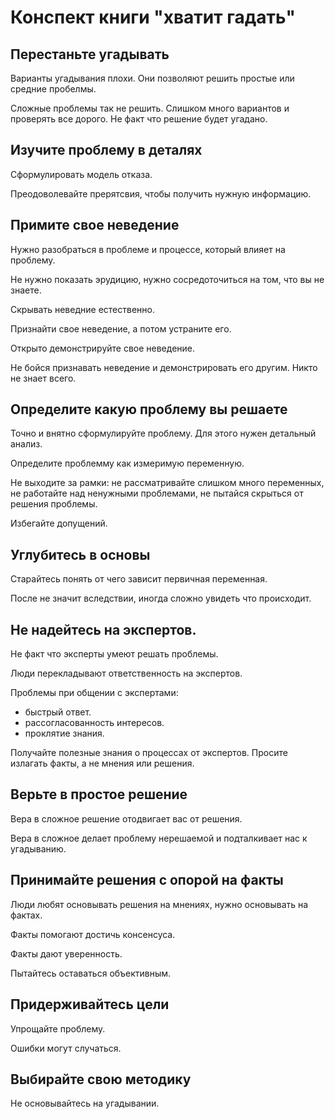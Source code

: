 # Конспект книги "хватит гадать"

## Перестаньте угадывать

Варианты угадывания плохи. Они позволяют решить простые или средние пробелмы. 

Сложные проблемы так не решить. Слишком много вариантов и проверять все дорого. Не факт что решение будет угадано.

## Изучите проблему в деталях

Сформулировать модель отказа.

Преодоволевайте прерятсвия, чтобы получить нужную информацию.

## Примите свое неведение

Нужно разобраться в проблеме и процессе, который влияет на проблему.

Не нужно показать эрудицию, нужно сосредоточиться на том, что вы не знаете.

Скрывать неведние естественно.

Признайти свое неведение, а потом устраните его.

Открыто демонстрируйте свое неведение.

Не бойся признавать неведение и демонстрировать его другим. Никто не знает всего.

## Определите какую проблему вы решаете

Точно и внятно сформулируйте проблему. Для этого нужен детальный анализ.

Определите проблемму как измеримую переменную.

Не выходите за рамки: не рассматривайте слишком много переменных, не работайте над ненужными проблемами, не пытайся скрыться от решения проблемы.

Избегайте допущений.

## Углубитесь в основы

Старайтесь понять от чего зависит первичная переменная.

После не значит вследствии, иногда сложно увидеть что происходит.

## Не надейтесь на экспертов.

Не факт что эксперты умеют решать проблемы.

Люди перекладывают ответственность на экспертов.

Проблемы при общении с экспертами:

*  быстрый ответ.
*  рассогласованность интересов.
*  проклятие знания.

Получайте полезные знания о процессах от экспертов. Просите излагать факты, а не мнения или решения.

## Верьте в простое решение

Вера в сложное решение отодвигает вас от решения.

Вера в сложное делает проблему нерешаемой и подталкивает нас к угадыванию.

## Принимайте решения с опорой на факты

Люди любят основывать решения на мнениях, нужно основывать на фактах.

Факты помогают достичь консенсуса.

Факты дают уверенность.

Пытайтесь оставаться объективным.

## Придерживайтесь цели

Упрощайте проблему.

Ошибки могут случаться.

## Выбирайте свою методику

Не основывайтесь на угадывании.


